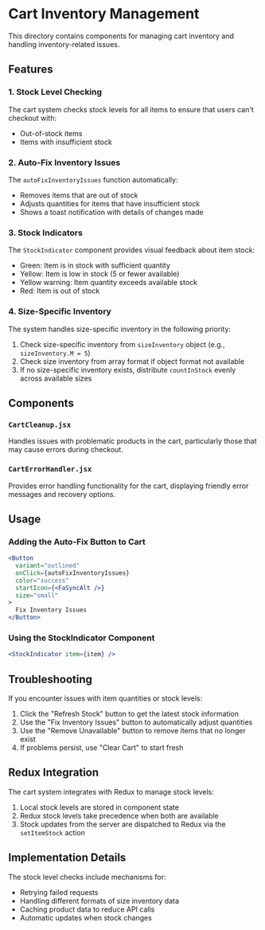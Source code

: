 # Cart Inventory Management

This directory contains components for managing cart inventory and handling inventory-related issues.

## Features

### 1. Stock Level Checking

The cart system checks stock levels for all items to ensure that users can't checkout with:
- Out-of-stock items
- Items with insufficient stock

### 2. Auto-Fix Inventory Issues

The `autoFixInventoryIssues` function automatically:
- Removes items that are out of stock
- Adjusts quantities for items that have insufficient stock
- Shows a toast notification with details of changes made

### 3. Stock Indicators

The `StockIndicator` component provides visual feedback about item stock:
- Green: Item is in stock with sufficient quantity
- Yellow: Item is low in stock (5 or fewer available)
- Yellow warning: Item quantity exceeds available stock
- Red: Item is out of stock

### 4. Size-Specific Inventory

The system handles size-specific inventory in the following priority:
1. Check size-specific inventory from `sizeInventory` object (e.g., `sizeInventory.M = 5`)
2. Check size inventory from array format if object format not available
3. If no size-specific inventory exists, distribute `countInStock` evenly across available sizes

## Components

### `CartCleanup.jsx`

Handles issues with problematic products in the cart, particularly those that may cause errors during checkout.

### `CartErrorHandler.jsx`

Provides error handling functionality for the cart, displaying friendly error messages and recovery options.

## Usage

### Adding the Auto-Fix Button to Cart

```jsx
<Button 
  variant="outlined" 
  onClick={autoFixInventoryIssues}
  color="success"
  startIcon={<FaSyncAlt />}
  size="small"
>
  Fix Inventory Issues
</Button>
```

### Using the StockIndicator Component

```jsx
<StockIndicator item={item} />
```

## Troubleshooting

If you encounter issues with item quantities or stock levels:

1. Click the "Refresh Stock" button to get the latest stock information
2. Use the "Fix Inventory Issues" button to automatically adjust quantities
3. Use the "Remove Unavailable" button to remove items that no longer exist
4. If problems persist, use "Clear Cart" to start fresh

## Redux Integration

The cart system integrates with Redux to manage stock levels:

1. Local stock levels are stored in component state
2. Redux stock levels take precedence when both are available
3. Stock updates from the server are dispatched to Redux via the `setItemStock` action

## Implementation Details

The stock level checks include mechanisms for:
- Retrying failed requests
- Handling different formats of size inventory data
- Caching product data to reduce API calls
- Automatic updates when stock changes 